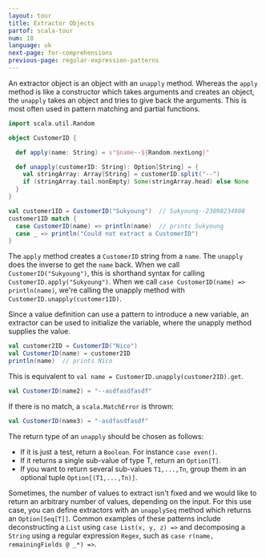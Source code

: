 ```yaml
---
layout: tour
title: Extractor Objects
partof: scala-tour
num: 18
language: uk
next-page: for-comprehensions
previous-page: regular-expression-patterns
---
```


An extractor object is an object with an `unapply` method. Whereas the `apply` method is like a constructor which takes arguments and creates an object, the `unapply` takes an object and tries to give back the arguments. This is most often used in pattern matching and partial functions.

```scala mdoc
import scala.util.Random

object CustomerID {

  def apply(name: String) = s"$name--${Random.nextLong}"

  def unapply(customerID: String): Option[String] = {
    val stringArray: Array[String] = customerID.split("--")
    if (stringArray.tail.nonEmpty) Some(stringArray.head) else None
  }
}

val customer1ID = CustomerID("Sukyoung")  // Sukyoung--23098234908
customer1ID match {
  case CustomerID(name) => println(name)  // prints Sukyoung
  case _ => println("Could not extract a CustomerID")
}
```

The `apply` method creates a `CustomerID` string from a `name`. The `unapply` does the inverse to get the `name` back. When we call `CustomerID("Sukyoung")`, this is shorthand syntax for calling `CustomerID.apply("Sukyoung")`. When we call `case CustomerID(name) => println(name)`, we're calling the unapply method with `CustomerID.unapply(customer1ID)`.

Since a value definition can use a pattern to introduce a new variable, an extractor can be used to initialize the variable, where the unapply method supplies the value.

```scala mdoc
val customer2ID = CustomerID("Nico")
val CustomerID(name) = customer2ID
println(name)  // prints Nico
```

This is equivalent to `val name = CustomerID.unapply(customer2ID).get`.

```scala mdoc
val CustomerID(name2) = "--asdfasdfasdf"
```

If there is no match, a `scala.MatchError` is thrown:

```scala
val CustomerID(name3) = "-asdfasdfasdf"
```

The return type of an `unapply` should be chosen as follows:

* If it is just a test, return a `Boolean`. For instance `case even()`.
* If it returns a single sub-value of type T, return an `Option[T]`.
* If you want to return several sub-values `T1,...,Tn`, group them in an optional tuple `Option[(T1,...,Tn)]`.

Sometimes, the number of values to extract isn't fixed and we would like to return an arbitrary number of values, depending on the input. For this use case, you can define extractors with an `unapplySeq` method which returns an `Option[Seq[T]]`. Common examples of these patterns include deconstructing a `List` using `case List(x, y, z) =>` and decomposing a `String` using a regular expression `Regex`, such as `case r(name, remainingFields @ _*) =>`.
